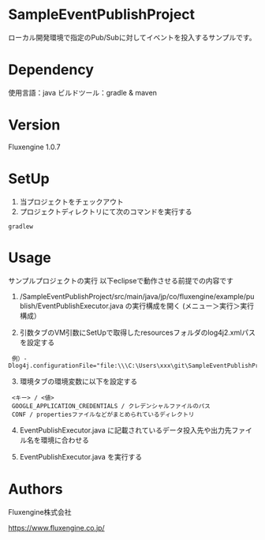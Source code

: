 # SampleEventPublishProject
ローカル開発環境で指定のPub/Subに対してイベントを投入するサンプルです。

# Dependency
使用言語：java
ビルドツール：gradle & maven

# Version
Fluxengine 1.0.7

# SetUp

1. 当プロジェクトをチェックアウト
2. プロジェクトディレクトリにて次のコマンドを実行する
```
gradlew
```

# Usage
サンプルプロジェクトの実行
  以下eclipseで動作させる前提での内容です

  1. /SampleEventPublishProject/src/main/java/jp/co/fluxengine/example/publish/EventPublishExecutor.java の実行構成を開く (メニュー＞実行＞実行構成）

  2. 引数タブのVM引数にSetUpで取得したresourcesフォルダのlog4j2.xmlパスを設定する
   ```
    例）-Dlog4j.configurationFile="file:\\\C:\Users\xxx\git\SampleEventPublishProject\conf\log4j2.xml"
   ```
  3. 環境タブの環境変数に以下を設定する
   ```
    <キー> / <値>
    GOOGLE_APPLICATION_CREDENTIALS / クレデンシャルファイルのパス
    CONF / propertiesファイルなどがまとめられているディレクトリ
   ```
  4. EventPublishExecutor.java に記載されているデータ投入先や出力先ファイル名を環境に合わせる

  5. EventPublishExecutor.java を実行する

# Authors
Fluxengine株式会社

https://www.fluxengine.co.jp/

